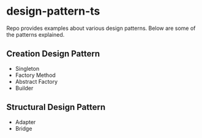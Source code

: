 # design-pattern-ts

Repo provides examples about various design patterns. Below are some of the patterns explained.

## Creation Design Pattern 

- Singleton
- Factory Method
- Abstract Factory
- Builder

## Structural Design Pattern 

- Adapter
- Bridge
